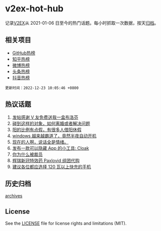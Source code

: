 # v2ex-hot-hub

 记录[V2EX](https://www.v2ex.com/)从 2021-01-06 日至今的热门话题。每小时抓取一次数据，按天[归档](archives)。
 
 ## 相关项目

- [GitHub热榜](https://github.com/lonnyzhang423/github-hot-hub)
- [知乎热榜](https://github.com/lonnyzhang423/zhihu-hot-hub)
- [微博热榜](https://github.com/lonnyzhang423/weibo-hot-hub)
- [头条热榜](https://github.com/lonnyzhang423/toutiao-hot-hub)
- [抖音热榜](https://github.com/lonnyzhang423/douyin-hot-hub)


 `更新时间：2022-12-23 10:05:46 +0800`

## 热议话题

1. [发帖感谢 V 友免费送我一盒布洛芬](https://www.v2ex.com/t/904082)
1. [碰到这样的对象，如何离婚或者解决问题](https://www.v2ex.com/t/904157)
1. [阳的比例有点假，有很多人借阳休假](https://www.v2ex.com/t/904124)
1. [windows 越来越霸道了，竟然半夜自动开机](https://www.v2ex.com/t/904068)
1. [现在的人啊，说话全是情绪。](https://www.v2ex.com/t/904130)
1. [发布一款可以隐藏 App 的小工具: Cloak](https://www.v2ex.com/t/904132)
1. [你为什么被裁员](https://www.v2ex.com/t/904066)
1. [辉瑞新冠特效药 Paxlovid 组团代购](https://www.v2ex.com/t/904193)
1. [建议各位都应选择 120 瓦以上快充的手机](https://www.v2ex.com/t/904204)

## 历史归档

[archives](archives)

## License

See the [LICENSE](LICENSE) file for license rights and limitations (MIT).
